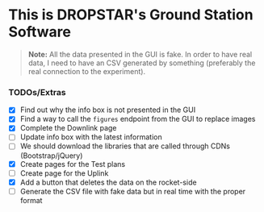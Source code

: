 # This is DROPSTAR's Ground Station Software

> **Note:** All the data presented in the GUI is fake. In order to have real data, I need to have an CSV generated by something (preferably the real connection to the experiment).
### TODOs/Extras

- [X] Find out why the info box is not presented in the GUI
- [X] Find a way to call the `figures` endpoint from the GUI to replace images
- [X] Complete the Downlink page
- [ ] Update info box with the latest information
- [ ] We should download the libraries that are called through CDNs (Bootstrap/jQuery)
- [X] Create pages for the Test plans 
- [ ] Create page for the Uplink
- [X] Add a button that deletes the data on the rocket-side
- [ ] Generate the CSV file with fake data but in real time with the proper format